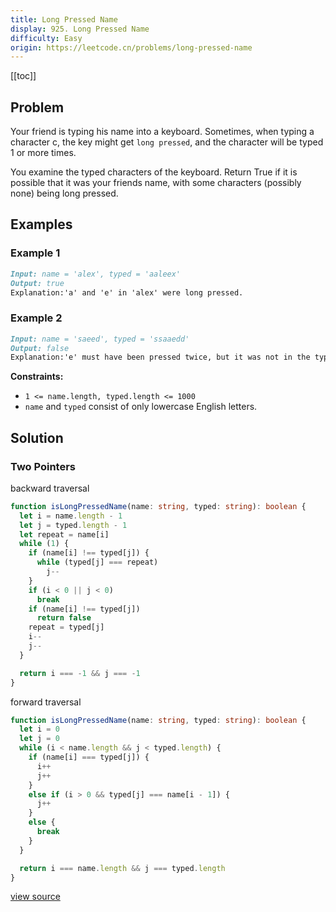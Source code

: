 ```yaml
---
title: Long Pressed Name
display: 925. Long Pressed Name
difficulty: Easy
origin: https://leetcode.cn/problems/long-pressed-name
---
```


[[toc]]

## Problem

Your friend is typing his name into a keyboard. Sometimes, when typing a character c, the key might get `long pressed`, and the character will be typed 1 or more times.

You examine the typed characters of the keyboard. Return True if it is possible that it was your friends name, with some characters (possibly none) being long pressed.

## Examples

### Example 1

```md
Input: name = 'alex', typed = 'aaleex'
Output: true
Explanation:'a' and 'e' in 'alex' were long pressed.
```

### Example 2

```md
Input: name = 'saeed', typed = 'ssaaedd'
Output: false
Explanation:'e' must have been pressed twice, but it was not in the typed output.
```

**Constraints:**

- <code>1 &lt;= name.length, typed.length &lt;= 1000</code>
- <code>name</code> and <code>typed</code> consist of only lowercase English letters.

## Solution

### Two Pointers

backward traversal

```ts
function isLongPressedName(name: string, typed: string): boolean {
  let i = name.length - 1
  let j = typed.length - 1
  let repeat = name[i]
  while (1) {
    if (name[i] !== typed[j]) {
      while (typed[j] === repeat)
        j--
    }
    if (i < 0 || j < 0)
      break
    if (name[i] !== typed[j])
      return false
    repeat = typed[j]
    i--
    j--
  }

  return i === -1 && j === -1
}
```

forward traversal

```ts
function isLongPressedName(name: string, typed: string): boolean {
  let i = 0
  let j = 0
  while (i < name.length && j < typed.length) {
    if (name[i] === typed[j]) {
      i++
      j++
    }
    else if (i > 0 && typed[j] === name[i - 1]) {
      j++
    }
    else {
      break
    }
  }

  return i === name.length && j === typed.length
}
```

[view source](https://leetcode.cn/problems/long-pressed-name)
